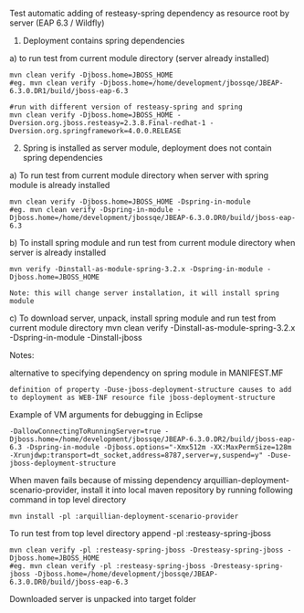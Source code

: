 Test automatic adding of resteasy-spring dependency as resource root by server (EAP 6.3 / Wildfly)

1. Deployment contains spring dependencies

a) to run test from current module directory (server already installed)
	
	mvn clean verify -Djboss.home=JBOSS_HOME
	#eg. mvn clean verify -Djboss.home=/home/development/jbossqe/JBEAP-6.3.0.DR1/build/jboss-eap-6.3
	
	#run with different version of resteasy-spring and spring
	mvn clean verify -Djboss.home=JBOSS_HOME -Dversion.org.jboss.resteasy=2.3.8.Final-redhat-1 -Dversion.org.springframework=4.0.0.RELEASE

2. Spring is installed as server module, deployment does not contain spring dependencies

a) To run test from current module directory when server with spring module is already installed
	
	mvn clean verify -Djboss.home=JBOSS_HOME -Dspring-in-module
	#eg. mvn clean verify -Dspring-in-module -Djboss.home=/home/development/jbossqe/JBEAP-6.3.0.DR0/build/jboss-eap-6.3
	
b) To install spring module and run test from current module directory when server is already installed
	
	mvn verify -Dinstall-as-module-spring-3.2.x -Dspring-in-module -Djboss.home=JBOSS_HOME

	Note: this will change server installation, it will install spring module

c) To download server, unpack, install spring module and run test from current module directory 
	mvn clean verify -Dinstall-as-module-spring-3.2.x -Dspring-in-module -Dinstall-jboss
	

Notes:

alternative to specifying dependency on spring module in MANIFEST.MF

	definition of property -Duse-jboss-deployment-structure causes to add to deployment as WEB-INF resource file jboss-deployment-structure

Example of VM arguments for debugging in Eclipse
	
	-DallowConnectingToRunningServer=true -Djboss.home=/home/development/jbossqe/JBEAP-6.3.0.DR2/build/jboss-eap-6.3 -Dspring-in-module -Djboss.options="-Xmx512m -XX:MaxPermSize=128m -Xrunjdwp:transport=dt_socket,address=8787,server=y,suspend=y" -Duse-jboss-deployment-structure

When maven fails because of missing dependency arquillian-deployment-scenario-provider, install it into local maven repository by running following command in top level directory
	
	mvn install -pl :arquillian-deployment-scenario-provider

To run test from top level directory append -pl :resteasy-spring-jboss

	mvn clean verify -pl :resteasy-spring-jboss -Dresteasy-spring-jboss -Djboss.home=JBOSS_HOME
	#eg. mvn clean verify -pl :resteasy-spring-jboss -Dresteasy-spring-jboss -Djboss.home=/home/development/jbossqe/JBEAP-6.3.0.DR0/build/jboss-eap-6.3

Downloaded server is unpacked into target folder
